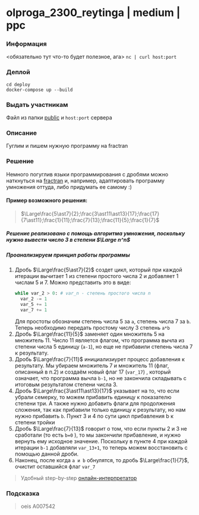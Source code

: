 # olproga_2300_reytinga | medium | ppc

### Информация
<обязательно тут что-то будет полезное, ага>
`nc | curl host:port`

### Деплой
```shell
cd deploy
docker-compose up --build
```

### Выдать участникам
Файл из папки [public](public) и `host:port` сервера

### Описание
Гуглим и пишем нужную программу на fractran

### Решение

Немного погуглив языки программирования с дробями можно наткнуться на [fractran](https://ru.wikipedia.org/wiki/FRACTRAN) и, например, адаптировать программу умножения оттуда, либо придумать ее самому :)

#### Пример возможного решения:

> $\Large\frac{5\ast7}{2};\frac{3\ast11\ast13}{17};\frac{17}{7\ast11};\frac{1}{11};\frac{7}{13};\frac{11}{5};\frac{1}{7}$ 

##### Решение реализовано с помощь алгоритма умножения, поскольку нужно вывести число 3 в степени $\Large n^n$ 
##### Проанализируем принцип работы программы

1. Дробь $\Large\frac{5\ast7}{2}$ создет цикл, который при каждой итерации вычитает 1 из степени
   простого числа 2 и добавляет 1 числам 5 и 7. Можно представить это в виде:
   ```python
   while var_2 > 0: # var_n - степень простого числа n
     var_2 -= 1
     var_5 += 1
     var_7 += 1 
    ```
   Для простоты обозначим степень числа 5 за `a`, степень числа 7 за `b`. Теперь необходимо
   передать простому числу 3 степень `a*b` 
2. Дробь $\Large\frac{11}{5}$ заменяет один множитель 5 на множитель 11. Число 11 является
   флагом, что программа вычла из степени числа 5 единицу (`a-1`), но еще не прибавили степень
   числа 7 к результату. 
3. Дробь $\Large\frac{7}{11}$ инициализиурет процесс добавления  к результату. Мы убираем
   множитель 7 и множитель 11 (флаг, описанный в п.2) и создаём новый флаг 17 (`var_17`) , который
   означает, что программа вычла `b-1`, но не закончила складывать с итоговым результатом
   степени числа 3.
4. Дробь $\Large\frac{3\ast11\ast13}{17}$ указывает на то, что если убрали семерку, то можем
   прибавить единицу к показателю степени три. А также нужно добавить флаги для продолжения
   сложения, так как прибавили только единицу к результату, но нам нужно прибавить `b`. Пункт 3
   и 4 по сути цикл прибавления b к степени тройки
5. Дробь $\Large\frac{7}{13}$ говорит о том, что если пункты 2 и 3 не сработали (то есть `b=0`
   ), то мы закончили прибавление, и нужно вернуть ему исходное значение. Поскольку в пункте 4
   при каждой итерации `b-1` добавляли `var_13+1`, то теперь можем восстановить с помощью
   данной дроби.
6. Наконец, после когда  `a и b` обнулятся, то дробь $\Large\frac{1}{7}$, очистит оставшийся флаг `var_7`

> Удобный step-by-step [онлайн-интерпретатор](https://tjwei.github.io/Fractran/)

### Подсказка
> oeis A007542